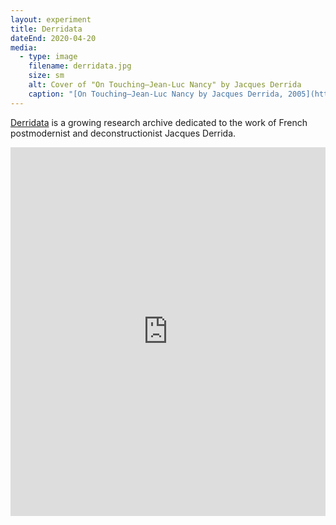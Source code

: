```yaml
---
layout: experiment
title: Derridata
dateEnd: 2020-04-20
media:
  - type: image
    filename: derridata.jpg
    size: sm
    alt: Cover of "On Touching—Jean-Luc Nancy" by Jacques Derrida
    caption: "[On Touching—Jean-Luc Nancy by Jacques Derrida, 2005](https://www.sup.org/books/title/?id=1773)"
---
```


[Derridata](https://are.na/tom-y/derridata) is a growing research archive dedicated to the work of French postmodernist and deconstructionist Jacques Derrida.

<iframe style="border:none;" width="100%" height="590" src="https://www.are.na/tom-y/derridata/embed" title="Tom Hackshaw’s Are.na channel “Derridata”"></iframe>
